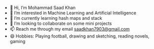 - 👋 Hi, I’m Mohammad Saad Khan
- 👀 I’m interested in Machine Learning and Artificial Intelligence
- 🌱 I’m currently learning hash maps and stack
- 💞️ I’m looking to collaborate on some mini projects
- 📫 Reach me through my email saadkhan7903@gmail.com
- 😄 Hobbies: Playing football, drawing and sketching, reading novels, gaming
<!---
Dreamless07/Dreamless07 is a ✨ special ✨ repository because its `README.md` (this file) appears on your GitHub profile.
You can click the Preview link to take a look at your changes.
--->
